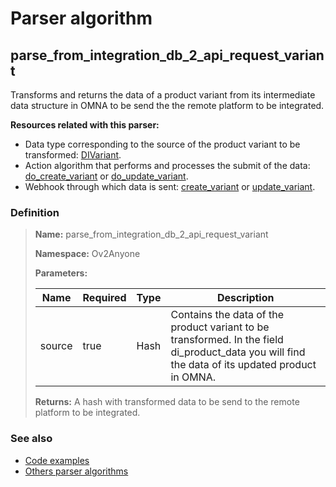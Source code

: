 # Parser algorithm
 
## parse_from_integration_db_2_api_request_variant

Transforms and returns the data of a product variant from its intermediate data structure in OMNA to be send the
the remote platform to be integrated.

**Resources related with this parser:**

* Data type corresponding to the source of the product variant to be transformed: [DIVariant](../data-types/DIVariant.md).
* Action algorithm that performs and processes the submit of the data:
  [do_create_variant](../action-algorithms/do_create_variant.md) or [do_update_variant](../action-algorithms/do_update_variant.md).
* Webhook through which data is sent: [create_variant](../webhooks/overview.md?id=create_variant) or [update_variant](../webhooks/overview.md?id=update_variant).

    
### Definition

> **Name:** parse_from_integration_db_2_api_request_variant
> 
> **Namespace:** Ov2Anyone
>
> **Parameters:**
> 
> | Name | Required | Type | Description |
> | ---- | -------- | ---- | ----------- |
> | source | true | Hash | Contains the data of the product variant to be transformed. In the field di_product_data you will find the data of its updated product in OMNA. |
>
> **Returns:** A hash with transformed data to be send to the remote platform to be integrated.

### See also
* [Code examples](https://cenit.io/algorithm?f[name][40703][o]=is&f[name][40703][v]=parse_from_integration_db_2_api_request_variant&f[namespace][40840][o]=starts_with&f[namespace][40840][v]=Ov2)
* [Others parser algorithms](overview?id=parse_from_integration_db_2_api_request_variant)